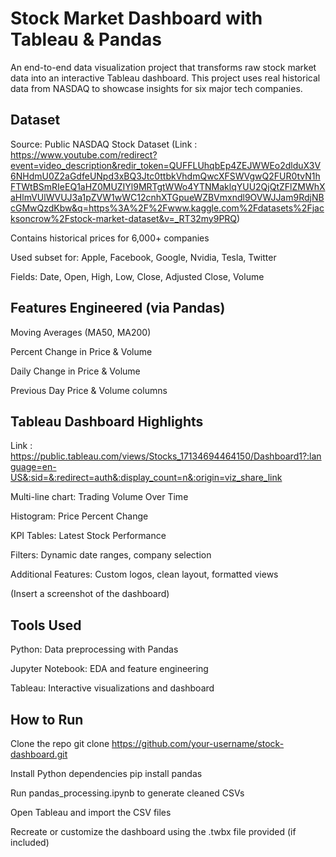 # Stock Market Dashboard with Tableau & Pandas
An end-to-end data visualization project that transforms raw stock market data into an interactive Tableau dashboard. This project uses real historical data from NASDAQ to showcase insights for six major tech companies.

## Dataset
Source: Public NASDAQ Stock Dataset (Link : https://www.youtube.com/redirect?event=video_description&redir_token=QUFFLUhqbEp4ZEJWWEo2dlduX3V6NHdmU0Z2aGdfeUNpd3xBQ3Jtc0ttbkVhdmQwcXFSWVgwQ2FUR0tvN1hFTWtBSmRIeEQ1aHZ0MUZIYl9MRTgtWWo4YTNMaklqYUU2QjQtZFlZMWhXaHlmVUlWVUJ3a1pZVW1wWC12cnhXTGpueWZBVmxndl9OVWJJam9RdjNBcGMwQzdKbw&q=https%3A%2F%2Fwww.kaggle.com%2Fdatasets%2Fjacksoncrow%2Fstock-market-dataset&v=_RT32my9PRQ)

Contains historical prices for 6,000+ companies

Used subset for: Apple, Facebook, Google, Nvidia, Tesla, Twitter

Fields: Date, Open, High, Low, Close, Adjusted Close, Volume

## Features Engineered (via Pandas)
Moving Averages (MA50, MA200)

Percent Change in Price & Volume

Daily Change in Price & Volume

Previous Day Price & Volume columns

## Tableau Dashboard Highlights
Link : https://public.tableau.com/views/Stocks_17134694464150/Dashboard1?:language=en-US&:sid=&:redirect=auth&:display_count=n&:origin=viz_share_link

Multi-line chart: Trading Volume Over Time

Histogram: Price Percent Change

KPI Tables: Latest Stock Performance

Filters: Dynamic date ranges, company selection

Additional Features: Custom logos, clean layout, formatted views

(Insert a screenshot of the dashboard)

## Tools Used
Python: Data preprocessing with Pandas

Jupyter Notebook: EDA and feature engineering

Tableau: Interactive visualizations and dashboard

## How to Run
Clone the repo
git clone https://github.com/your-username/stock-dashboard.git

Install Python dependencies
pip install pandas

Run pandas_processing.ipynb to generate cleaned CSVs

Open Tableau and import the CSV files

Recreate or customize the dashboard using the .twbx file provided (if included)

